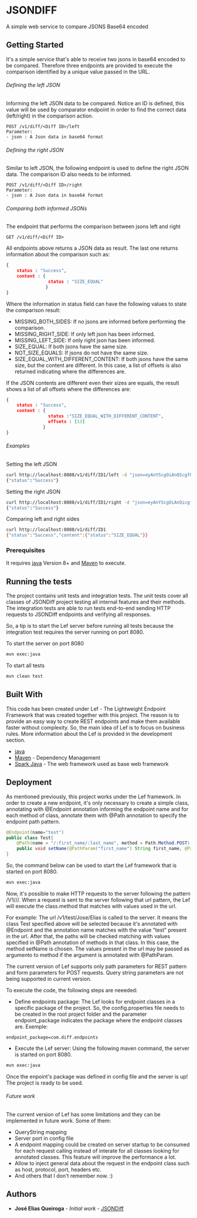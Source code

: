 # JSONDIFF

A simple web service to compare JSONS Base64 encoded

## Getting Started
It's a simple service that's able to receive two jsons in base64 encoded to be compared. Therefore three endpoints are provided to execute the comparison identified by a unique value passed in the URL.

###### Defining the left JSON
Informing the left JSON data to be compared. Notice an ID is defined, this value will be used by comparator endpoint in order to find the correct data (left/right) in the comparison action.
	
 	POST /v1/diff/<Diff ID>/left 
 	Parameter: 
    - json : A Json data in base64 format
	
###### Defining the right JSON	
 Similar to left JSON, the following endpoint is used to define the right JSON data. The comparison ID also needs to be informed.
     
    POST /v1/diff/<Diff ID>/right 
    Parameter: 
    - json : A Json data in base64 format     

###### Comparing both informed JSONs
 The endpoint that performs the comparison between jsons left and right
 
    GET /v1/diff/<Diff ID>  
 
 All endpoints above returns a JSON data as result. The last one returns information about the comparison such as:
 
```json
{ 
    status : "Success",
    content : {
                status : "SIZE_EQUAL"
               }
}
```
 Where the information in status field can have the following values to state the comparison result:
 - MISSING_BOTH_SIDES: If no jsons are informed before performing the comparison.
 - MISSING_RIGHT_SIDE: If only left json has been informed.
 - MISSING_LEFT_SIDE: If only right json has been informed.
 - SIZE_EQUAL: If both jsons have the same size. 
 - NOT_SIZE_EQUALS: If jsons do not have the same size.
 - SIZE_EQUAL_WITH_DIFFERENT_CONTENT: If both jsons have the same size, but the content are different. In this case, a list of offsets is also returned indicating where the differences are.

If the JSON contents are different even their sizes are equals, the result shows a list of all offsets where the differences are:

```json
{   
    status : "Success",
    content : {
                status :"SIZE_EQUAL_WITH_DIFFERENT_CONTENT",
                offsets : [13]
              }
}
```

###### Examples
Setting the left JSON
```bash
curl http://localhost:8080/v1/diff/ID1/left -d "json=eyAnYScgOiAnQScgfQ=="
{"status":"Success"}
```
Setting the right JSON
```bash
curl http://localhost:8080/v1/diff/ID1/right -d "json=eyAnYScgOiAnQicgfQ=="
{"status":"Success"}
```
Comparing left and right sides
```bash
curl http://localhost:8080/v1/diff/ID1
{"status":"Success","content":{"status":"SIZE_EQUAL"}}
```
### Prerequisites

It requires [java](http://www.oracle.com/technetwork/pt/java/javase/downloads/index.html) Version 8+ and [Maven](https://maven.apache.org/download.cgi) to execute.  


## Running the tests

The project contains unit tests and integration tests. The unit tests cover all classes of JSONDiff project testing all internal features and their methods. The integration tests are able to run tests end-to-end sending HTTP requests to JSONDiff endpoints and verifying all responses.

So, a tip is to start the Lef server before running all tests because the integration test requires the server running on port 8080.

To start the server on port 8080

```bash
mvn exec:java
```
To start all tests

```bash
mvn clean test
```

## Built With

 This code has been created under Lef - The Lightweight Endpoint Framework that was created together with this project. The reason is to provide an easy way to create REST endpoints and make them available faster without complexity. So, the main idea of Lef is to focus on business rules. 
 More information about the Lef is provided in the development section.
 
* [java](http://www.oracle.com/technetwork/pt/java/javase/downloads/index.html)
* [Maven](https://maven.apache.org/) - Dependency Management
* [Spark Java](http://sparkjava.com/) - The web framework used as base web framework 

## Deployment

As mentioned previously, this project works under the Lef framework. In order to create a new endpoint, it's only necessary to create a simple class, annotating with @Endpoint annotation informing the endpoint name and for each method of class, annotate them with @Path annotation to specify the endpoint path pattern. 

```java
@Endpoint(name="test")
public class Test{
 	@Path(name = "/:first_name/:last_name", method = Path.Method.POST)
 	public void setName(@PathParam("first_name") String first_name, @PathParam("last_name") String last_name) { }
}
```

So, the command below can be used to start the Lef framework that is started on port 8080.

```bash
mvn exec:java
```

Now, it's possible to make HTTP requests to the server following the pattern /V1/<endpoint>/<path1>/<path2>. When a request is sent to the server  following that url pattern, the Lef will execute the class.method that matches with values used in the url.

For example: The url /v1/test/Jose/Elias is called to the server. It means the class Test specified above will be selected because it's annotated with @Endpoint and the annotation name matches with the value "test" present in the url. After that, the paths will be checked matching with values specified in @Path annotation of methods in that class. In this case, the method setName is chosen. The values present in the url may be passed as argumento to method if the argument is annotated with @PathParam.

The current version of Lef supports only path parameters for REST pattern and form parameters for POST requests.  Query string parameters are not being supported in current version.
 
To execute the code, the following steps are neeeded:

 - Define endpoints package: 
   The Lef looks for endpoint classes in a specific package of the project. So, the config.properties file needs to be created in the root project folder  and the parameter endpoint_package indicates the package where the endpoint classes are. Exemple: 
```
endpoint_package=com.diff.endpoints
````

 - Execute the Lef server:
   Using the following maven command, the server is started on port 8080.
   
``` bash
mvn exec:java
```

Once the enpoint's package was defined in config file and the server is up! The project is ready to be used.

###### Future work
The current version of Lef has some limitations and they can be implemented in future work. Some of them:
 - QueryString mapping
 - Server port in config file
 - A endpoint mapping could be created on server startup to be consumed for each request calling instead of interate for all classes looking for annotated classes. This feature will improve the performance a lot.
 - Allow to inject general data about the request in the endpoint class such as host, protocol, port, headers etc.
 - And others that I don't remember now. :)
## Authors

* **José Elias Queiroga** - *Initial work* - [JSONDiff](https://github.com/eliasqueiroga)

